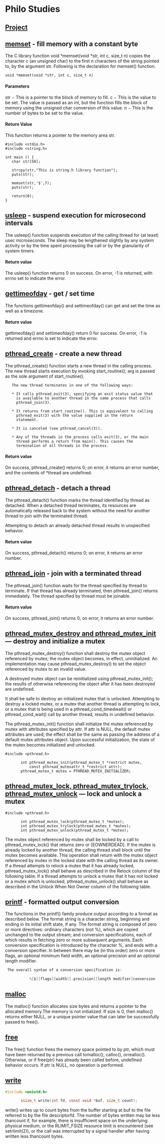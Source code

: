 # Philo Studies
## [Project](https://github.com/snvas/42course_philosophers)

## [memset](https://man7.org/linux/man-pages/man3/memset.3.html) - fill memory with a constant byte
The C library function void *memset(void *str, int c, size_t n) copies the character c (an unsigned char) to the first n characters of the string pointed to, by the argument str.
Following is the declaration for memset() function.
```
void *memset(void *str, int c, size_t n)
```
#### Parameters
str − This is a pointer to the block of memory to fill.
c − This is the value to be set. The value is passed as an int, but the function fills the block of memory using the unsigned char conversion of this value.
n − This is the number of bytes to be set to the value.

#### Return Value
This function returns a pointer to the memory area str.

```
#include <stdio.h>
#include <string.h>

int main () {
   char str[50];

   strcpy(str,"This is string.h library function");
   puts(str);

   memset(str,'$',7);
   puts(str);
   
   return(0);
}
```

## [usleep](https://man7.org/linux/man-pages/man3/usleep.3.html) - suspend execution for microsecond intervals
The usleep() function suspends execution of the calling thread
       for (at least) usec microseconds.  The sleep may be lengthened
       slightly by any system activity or by the time spent processing
       the call or by the granularity of system timers.
#### Return value
 The usleep() function returns 0 on success.  On error, -1 is
       returned, with errno set to indicate the error.

## [gettimeofday](https://man7.org/linux/man-pages/man2/gettimeofday.2.html)  - get / set time
 The functions gettimeofday() and settimeofday() can get and set
       the time as well as a timezone.
#### Return value
 gettimeofday() and settimeofday() return 0 for success.  On
       error, -1 is returned and errno is set to indicate the error.

## [pthread_create](https://man7.org/linux/man-pages/man3/pthread_create.3.html) - create a new thread
 The pthread_create() function starts a new thread in the calling
       process.  The new thread starts execution by invoking
       start_routine(); arg is passed as the sole argument of
       start_routine().

       The new thread terminates in one of the following ways:

       * It calls pthread_exit(3), specifying an exit status value that
         is available to another thread in the same process that calls
         pthread_join(3).

       * It returns from start_routine(). This is equivalent to calling
         pthread_exit(3) with the value supplied in the return
         statement.

       * It is canceled (see pthread_cancel(3)).

       * Any of the threads in the process calls exit(3), or the main
         thread performs a return from main(). This causes the
         termination of all threads in the process.

#### Return value
 On success, pthread_create() returns 0; on error, it returns an
       error number, and the contents of *thread are undefined.

## [pthread_detach](https://man7.org/linux/man-pages/man3/pthread_detach.3.html)  - detach a thread
The pthread_detach() function marks the thread identified by
       thread as detached.  When a detached thread terminates, its
       resources are automatically released back to the system without
       the need for another thread to join with the terminated thread.

Attempting to detach an already detached thread results in
       unspecified behavior.

#### Return value
On success, pthread_detach() returns 0; on error, it returns an error number.

## [pthread_join](https://man7.org/linux/man-pages/man3/pthread_join.3.html) - join with a terminated thread
 The pthread_join() function waits for the thread specified by
       thread to terminate.  If that thread has already terminated, then
       pthread_join() returns immediately. The thread specified by
       thread must be joinable.

#### Return value
On success, pthread_join() returns 0; on error, it returns an
       error number.

## [pthread_mutex_destroy and pthread_mutex_init](https://man7.org/linux/man-pages/man3/pthread_mutex_init.3p.html) — destroy and initialize a mutex
 The pthread_mutex_destroy() function shall destroy the mutex
       object referenced by mutex; the mutex object becomes, in effect,
       uninitialized. An implementation may cause
       pthread_mutex_destroy() to set the object referenced by mutex to
       an invalid value.

A destroyed mutex object can be reinitialized using
       pthread_mutex_init(); the results of otherwise referencing the
       object after it has been destroyed are undefined.

It shall be safe to destroy an initialized mutex that is
       unlocked. Attempting to destroy a locked mutex, or a mutex that
       another thread is attempting to lock, or a mutex that is being
       used in a pthread_cond_timedwait() or pthread_cond_wait() call by
       another thread, results in undefined behavior.

The pthread_mutex_init() function shall initialize the mutex
       referenced by mutex with attributes specified by attr. If attr
       is NULL, the default mutex attributes are used; the effect shall
       be the same as passing the address of a default mutex attributes
       object. Upon successful initialization, the state of the mutex
       becomes initialized and unlocked.
```
#include <pthread.h>

       int pthread_mutex_init(pthread_mutex_t *restrict mutex,
           const pthread_mutexattr_t *restrict attr);
       pthread_mutex_t mutex = PTHREAD_MUTEX_INITIALIZER;
```

## [pthread_mutex_lock, pthread_mutex_trylock, pthread_mutex_unlock](https://man7.org/linux/man-pages/man3/pthread_mutex_lock.3p.html) — lock and unlock a mutex
```
#include <pthread.h>

       int pthread_mutex_lock(pthread_mutex_t *mutex);
       int pthread_mutex_trylock(pthread_mutex_t *mutex);
       int pthread_mutex_unlock(pthread_mutex_t *mutex);
```
The mutex object referenced by mutex shall be locked by a call to
 pthread_mutex_lock() that returns zero or [EOWNERDEAD].  If the
 mutex is already locked by another thread, the calling thread
 shall block until the mutex becomes available. This operation
 shall return with the mutex object referenced by mutex in the
 locked state with the calling thread as its owner. 
If a thread attempts to relock a mutex that it has already locked,
 pthread_mutex_lock() shall behave as described in the Relock
 column of the following table. If a thread attempts to unlock a
 mutex that it has not locked or a mutex which is unlocked,
 pthread_mutex_unlock() shall behave as described in the Unlock
 When Not Owner column of the following table.

## [printf](https://man7.org/linux/man-pages/man3/printf.3.html) - formatted output conversion
The functions in the printf() family produce output according to a format as described below.
The format string is a character string, beginning and ending in its initial shift state, if any. The format string is composed of zero or more directives: ordinary characters (not %), which are copied unchanged to the output stream; and conversion specifications, each of which results in fetching zero or more subsequent arguments. Each conversion specification is introduced by the character %, and ends with a conversion specifier. In between there may be (in this order) zero or more flags, an optional minimum field width, an optional precision and an optional length modifier.
```c
 The overall syntax of a conversion specification is:

           %[$][flags][width][.precision][length modifier]conversion
```

## [malloc](https://man7.org/linux/man-pages/man3/free.3.html)
 The malloc() function allocates size bytes and returns a pointer to the allocated memory.The memory is not initialized. If size is 0, then malloc() returns either NULL, or a unique pointer value that can later be successfully passed to free().

## [free](https://man7.org/linux/man-pages/man3/free.3p.html)
 The free() function frees the memory space pointed to by ptr, which must have been returned by a previous call tomalloc(), calloc(), orrealloc().  Otherwise, or if free(ptr) has already been called before, undefined behavior occurs. If ptr is NULL, no operation is performed.

## [write](https://man7.org/linux/man-pages/man3/write.3p.html)
```c
#include <unistd.h>

       ssize_t write(int fd, const void *buf, size_t count);
```
write() writes up to count bytes from the buffer starting at buf to the file referred to by the file descriptorfd. The number of bytes written may be less thancount if, for example, there is insufficient space on the underlying physical medium, or the RLIMIT_FSIZE resource limit is encountered (see setrlimit(2)), or the call was interrupted by a signal handler after having written less thancount bytes.
